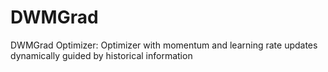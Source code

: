 # DWMGrad
DWMGrad Optimizer: Optimizer with momentum and learning rate updates dynamically guided by historical information
